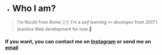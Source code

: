 - # Who I am?

> I'm Nicolò from Rome 🇮🇹
  > I'm a *self learning ✏️ developer* from *2017*
  > I practice Web development for now 👀 

### If you want, you can contact me on [Instagram]("instagram.com/nyco_tina") or send me an [email](teseonicolo@gmail.com)
